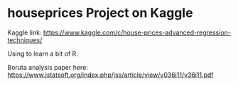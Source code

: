 # houseprices Project on Kaggle

Kaggle link: https://www.kaggle.com/c/house-prices-advanced-regression-techniques/

Using to learn a bit of R.

Boruta analysis paper here: https://www.jstatsoft.org/index.php/jss/article/view/v036i11/v36i11.pdf
